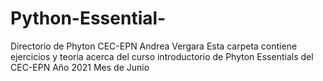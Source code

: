 # Python-Essential-
Directorio de Phyton CEC-EPN Andrea Vergara 
Esta carpeta contiene ejercicios y teoria acerca del curso introductorio de Phyton Essentials del CEC-EPN 
Año 2021 Mes de Junio 


